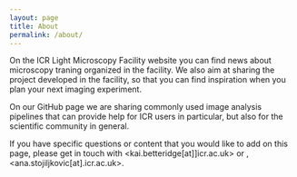```yaml
---
layout: page
title: About
permalink: /about/
---
```


On the ICR Light Microscopy Facility website you can find news about microscopy traning organized in the facility. We also aim at sharing the project developed in the facility, so that you can find inspiration when you plan your next imaging experiment.

On our GitHub page we are sharing commonly used image analysis pipelines that can provide help for ICR users in particular, but also for the scientific community in general.

If you have specific questions or content that you would like to add on this page, please get in touch with <kai.betteridge[at]]icr.ac.uk> or ,<ana.stojiljkovic[at].icr.ac.uk>.